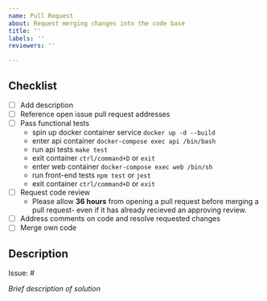 ```yaml
---
name: Pull Request
about: Request merging changes into the code base
title: ''
labels: ''
reviewers: ''

---
```


## Checklist
- [ ] Add description
- [ ] Reference open issue pull request addresses
- [ ] Pass functional tests
  - spin up docker container service `docker up -d --build`
  - enter api container `docker-compose exec api /bin/bash`
  - run api tests `make test`
  - exit container `ctrl/command+D` or `exit`
  - enter web container `docker-compose exec web /bin/sh`
  - run front-end tests `npm test` or `jest`
  - exit container `ctrl/command+D` or `exit`
- [ ] Request code review
  - Please allow **36 hours** from opening a pull request before merging a pull request- even if it has already recieved an approving review.
- [ ] Address comments on code and resolve requested changes
- [ ] Merge own code

## Description
Issue: #

*Brief description of solution*
